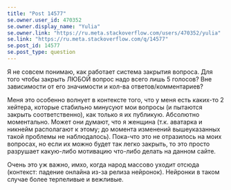 ```yaml
---
title: "Post 14577"
se.owner.user_id: 470352
se.owner.display_name: "Yulia"
se.owner.link: "https://ru.meta.stackoverflow.com/users/470352/yulia"
se.link: "https://ru.meta.stackoverflow.com/q/14577"
se.post_id: 14577
se.post_type: question
---
```

<p>Я не совсем понимаю, как работает система закрытия вопроса. Для того чтобы закрыть ЛЮБОЙ вопрос надо всего лишь 5 голосов? Вне зависимости от его значимости и кол-ва ответов/комментариев?</p>
<p>Меня это особенно волнует в контексте того, что у меня есть каких-то 2 хейтера, которые стабильно минусуют мои вопросы (и пытаются закрыть соответственно), как только я их публикую. Абсолютно моментально. Может они думают, что я женщина (т.к. аватарка и никнейм располагают к этому; до момента изменений вышеуказанных такой проблемы не наблюдалось). Пока-что это не отразилось на моих вопросах, но если их можно будет так легко закрыть, то это просто разрушает какую-либо мотивацию что-либо делать на данном сайте.</p>
<p>Очень это уж важно, имхо, когда народ массово уходит отсюда (контекст: падение онлайна из-за релиза нейронок). Нейронки в таком случае более терпеливые и вежливые.</p>
